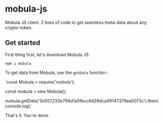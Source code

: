 # mobula-js

Mobula JS client. 2 lines of code to get seamless meta-data about any crypto-token.

## Get started

First thing first, let's download Mobula JS.

`npm i mobula`

To get data from Mobula, use the `getData` function :

`const Mobula = require('mobula');

const mobula = new Mobula();

mobula.getData('0x557233e794d1a5fbcc6d26dca49147379ea5073c').then(console.log);`


That's it. You're done.